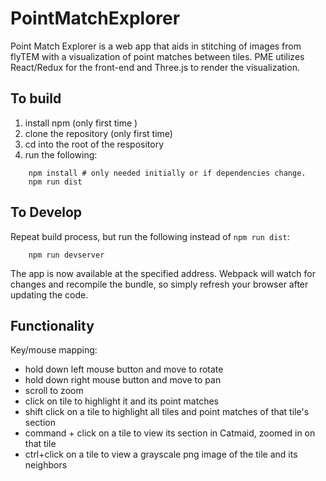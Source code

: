 # PointMatchExplorer
Point Match Explorer is a web app that aids in stitching of images from flyTEM with a visualization
of point matches between tiles. 
PME utilizes React/Redux for the front-end and  Three.js to render the visualization. 

To build
---------

1. install npm (only first time )
2. clone the repository (only first time)
3. cd into the root of the respository
4. run the following:

```
    npm install # only needed initially or if dependencies change.
    npm run dist
```

To Develop
----------
Repeat build process, but run the following instead of ```npm run dist```:

```
    npm run devserver
```

The app is now available at the specified address. Webpack will watch for changes
and recompile the bundle, so simply refresh your browser after updating the code.

Functionality
--------------

Key/mouse mapping:

- hold down left mouse button and move to rotate
- hold down right mouse button and move to pan
- scroll to zoom
- click on tile to highlight it and its point matches
- shift click on a tile to highlight all tiles and point matches of that tile's section
- command + click on a tile to view its section in Catmaid, zoomed in on that tile
- ctrl+click on a tile to view a grayscale png image of the tile and its neighbors
